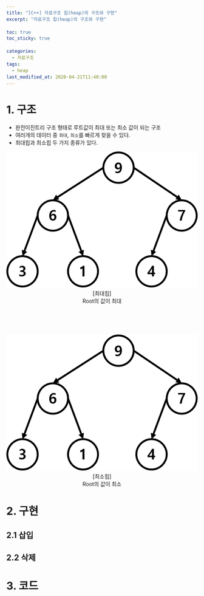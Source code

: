 ```yaml
---
title: "[C++] 자료구조 힙(heap)의 구조와 구현"
excerpt: "자료구조 힙(heap)의 구조와 구현"

toc: true
toc_sticky: true

categories:
  - 자료구조
tags:
  - heap
last_modified_at: 2020-04-21T11:40:00
---
```


# 1. 구조

- 완전이진트리 구조 형태로 루트값이 최대 또는 최소 값이 되는 구조
- 여러개의 데이터 중 `최대`, `최소`를 빠르게 찾을 수 있다.
- 최대힙과 최소힙 두 가지 종류가 있다.

<center><img src="https://github.com/skud8049/skud8049.github.io/blob/master/assets/images/max_heap.png?raw=true">
<br>
[최대힙]
<br>
Root의 값이 최대</center>

<br><br><br>

<center><img src="https://github.com/skud8049/skud8049.github.io/blob/master/assets/images/max_heap.png?raw=true">
<br>
[최소힙]
<br>
Root의 값이 최소</center>

# 2. 구현

	
## 2.1 삽입

## 2.2 삭제

# 3. 코드
